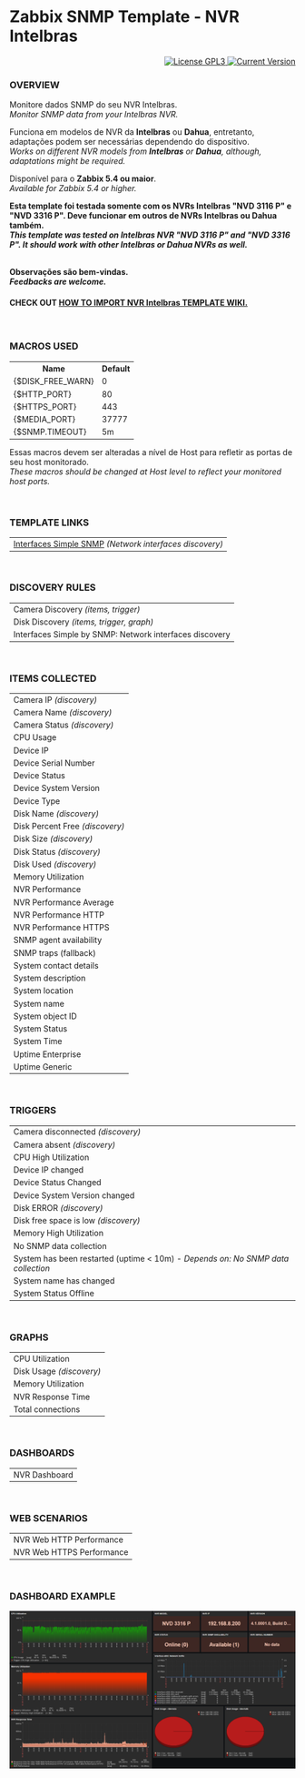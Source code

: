 # Zabbix SNMP Template - NVR Intelbras

<div align="right">
<a href="./LICENSE">
	<img src="https://img.shields.io/badge/License-GPL3-blue?logo=opensourceinitiative&logoColor=fff" alt="License GPL3">
</a>
<a href="https://github.com/diasdmhub/Intelbras_NVR_Zabbix_Template/releases/tag/latest">
	<img src="https://img.shields.io/badge/Version-Latest-blue?logo=azurepipelines&amp;color=0aa8d2" alt="Current Version">
</a>
</div>


### OVERVIEW

<p>
Monitore dados SNMP do seu NVR Intelbras.
<BR><i>Monitor SNMP data from your Intelbras NVR.</i>

Funciona em modelos de NVR da <b>Intelbras</b> ou <b>Dahua</b>, entretanto, adaptações podem ser necessárias dependendo do dispositivo.
<BR><i>Works on different NVR models from <b>Intelbras</b> or <b>Dahua</b>, although, adaptations might be required.</i>

Disponível para o **Zabbix 5.4 ou maior**.
<BR><i>Available for Zabbix 5.4 or higher.</i>

<b>
Esta template foi testada somente com os NVRs Intelbras "NVD 3116 P" e "NVD 3316 P". Deve funcionar em outros de NVRs Intelbras ou Dahua também.
<BR><i>This template was tested on Intelbras NVR "NVD 3116 P" and "NVD 3316 P". It should work with other Intelbras or Dahua NVRs as well.</i>

<BR>Observações são bem-vindas.
<BR><i>Feedbacks are welcome.</i>
</b>
</p>

#### CHECK OUT <a href="https://github.com/diasdmhub/Intelbras_NVD3116P_Template/wiki">HOW TO IMPORT NVR Intelbras TEMPLATE WIKI.</a>
<BR>

<!--
<style>
  table {
        font-family: inherit;
        border-collapse: collapse;
        width: 100%;
  }
  td, th {
	    border: 1px solid #dddddd;
	    text-align: left;
	    padding: 8px;
  }
  tr:nth-child(even) {
        background-color: #dddddd;
  }
</style>
-->


### MACROS USED
<table>
    <tr>
	<th><b>Name</b></th>
	<th><b>Default</b></th>
    </tr>
    <tr>
        <td>{$DISK_FREE_WARN}</td>
	<td>0</td>
    </tr>
    <tr>
        <td>{$HTTP_PORT}</td>
	<td>80</td>
    </tr>
    <tr>
        <td>{$HTTPS_PORT}</td>
        <td>443</td>
    </tr>
    <tr>
        <td>{$MEDIA_PORT}</td>
        <td>37777</td>
    </tr>
    <tr>
        <td>{$SNMP.TIMEOUT}</td>
        <td>5m</td>
    </tr>
</table>

<p>Essas macros devem ser alteradas a nível de Host para refletir as portas de seu host monitorado.
<BR><i>These macros should be changed at Host level to reflect your monitored host ports.</i></p>
<BR>


### TEMPLATE LINKS
<table>
    <tr>
        <td><a href="https://www.zabbix.com/integrations/snmp#interfaces_simple_snmp">Interfaces Simple SNMP</a> <i>(Network interfaces discovery)</i></td>
    </tr>
</table>
<BR>


### DISCOVERY RULES
<table>
    <tr>
        <td>Camera Discovery <i>(items, trigger)</i></td>
    </tr>
    <tr>
	<td>Disk Discovery <i>(items, trigger, graph)</i></td>
    </tr>
    <tr>
	<td>Interfaces Simple by SNMP: Network interfaces discovery</td>
    </tr>
</table>
<BR>


### ITEMS COLLECTED
<table>
  <tr>
        <td>Camera IP <i>(discovery)</i></td>
  </tr>
  <tr>
        <td>Camera Name <i>(discovery)</i></td>
  </tr>
  <tr>
        <td>Camera Status <i>(discovery)</i></td>
  </tr>
  <tr>
        <td>CPU Usage</td>
  </tr>
  <tr>
        <td>Device IP</td>
  </tr>
  <tr>
        <td>Device Serial Number</td>
  </tr>
  <tr>
        <td>Device Status</td>
  </tr>
  <tr>
        <td>Device System Version</td>
  </tr>
  <tr>
        <td>Device Type</td>
  </tr>
  <tr>
        <td>Disk Name <i>(discovery)</i></td>
  </tr>
  <tr>
        <td>Disk Percent Free <i>(discovery)</i></td>
  </tr>
  <tr>
        <td>Disk Size <i>(discovery)</i></td>
  </tr>
  <tr>
        <td>Disk Status <i>(discovery)</i></td>
  </tr>
  <tr>
        <td>Disk Used <i>(discovery)</i></td>
  </tr>
  <tr>
        <td>Memory Utilization</td>
  </tr>
  <tr>
        <td>NVR Performance</td>
  </tr>
  <tr>
        <td>NVR Performance Average</td>
  </tr>
  <tr>
        <td>NVR Performance HTTP</td>
  </tr>
  <tr>
        <td>NVR Performance HTTPS</td>
  </tr>
  <tr>
        <td>SNMP agent availability</td>
  </tr>
  <tr>
        <td>SNMP traps (fallback)</td>
  </tr>
  <tr>
        <td>System contact details</td>
  </tr>
  <tr>
        <td>System description</td>
  </tr>
  <tr>
        <td>System location</td>
  </tr>
  <tr>
        <td>System name</td>
  </tr>
  <tr>
        <td>System object ID</td>
  </tr>
  <tr>
        <td>System Status</td>
  </tr>
  <tr>
        <td>System Time</td>
  </tr>
  <tr>
        <td>Uptime Enterprise</td>
  </tr>
  <tr>
        <td>Uptime Generic</td>
  </tr>
</table>
<BR>


### TRIGGERS
<table>
  <tr>
        <td>Camera disconnected <i>(discovery)</i></td>
  </tr>
  <tr>
        <td>Camera absent <i>(discovery)</i></td>
  </tr>
  <tr>
        <td>CPU High Utilization</td>
  </tr>
  <tr>
        <td>Device IP changed</td>
  </tr>
  <tr>
        <td>Device Status Changed</td>
  </tr>
  <tr>
        <td>Device System Version changed</td>
  </tr>
  <tr>
        <td>Disk ERROR <i>(discovery)</i></td>
  </tr>
  <tr>
        <td>Disk free space is low <i>(discovery)</i></td>
  </tr>
  <tr>
        <td>Memory High Utilization</td>
  </tr>
  <tr>
        <td>No SNMP data collection</td>
  </tr>
  <tr>
        <td>System has been restarted (uptime < 10m) - <i>Depends on: No SNMP data collection</i></td>
  </tr>
  <tr>
        <td>System name has changed</td>
  </tr>
  <tr>
        <td>System Status Offline</td>
  </tr>
</table>
<BR>


### GRAPHS
<table>
  <tr>
        <td>CPU Utilization</td>
  </tr>
	<tr>
        <td>Disk Usage <i>(discovery)</i></td>
  </tr>
	<tr>
        <td>Memory Utilization</td>
  </tr>
	<tr>
        <td>NVR Response Time</td>
  </tr>
	<tr>
        <td>Total connections</td>
  </tr>
</table>
<BR>


### DASHBOARDS
<table>
	<tr>
        <td>NVR Dashboard</td>
  </tr>
</table>
<BR>


### WEB SCENARIOS
<table>
  <tr>
        <td>NVR Web HTTP Performance</td>
  </tr>
  <tr>
        <td>NVR Web HTTPS Performance</td>
  </tr>
</table>
<BR>


### DASHBOARD EXAMPLE
![Dashboard example](images/nvr_dashboard.png)
